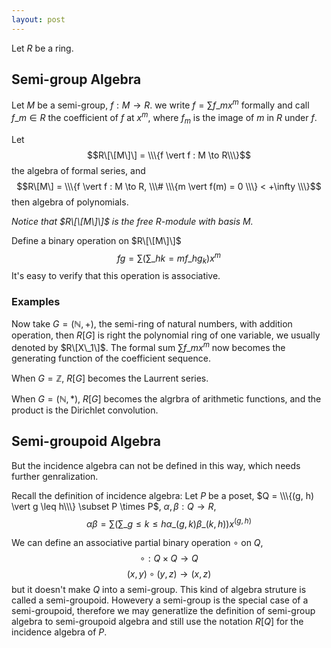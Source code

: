 ```yaml
---
layout: post
---
```


Let $R$ be a ring.

## Semi-group Algebra

Let $M$ be a semi-group, $f : M \to R$.
we write $f = \sum f\_m x^m$ formally and call $f\_m \in R$ the coefficient of $f$ at $x^m$,
where $f_m$ is the image of $m$ in $R$ under $f$.

Let
$$R\[\[M\]\] = \\\{f \vert f : M \to R\\\}$$
the algebra of formal series,
and
$$R\[M\] = \\\{f \vert f : M \to R, \\\# \\\{m \vert f(m) = 0 \\\} < +\infty \\\}$$
then algebra of polynomials.

_Notice that $R\[\[M\]\]$ is the free $R$-module with basis $M$._

Define a binary operation on $R\[\[M\]\]$
$$fg = \sum (\sum\_{hk = m} f\_h g_k) x^m$$
It's easy to verify that this operation is associative.

### Examples
Now take $G = (\mathbb N, +)$, the semi-ring of natural numbers, with addition operation,
then $R[G]$ is right the polynomial ring of one variable, we usually denoted by $R\[X\_1\]$.
The formal sum $\sum f\_m x^m$ now becomes the generating function of the coefficient sequence.

When $G = \mathbb Z$, $R[G]$ becomes the Laurrent series.

When $G = (\mathbb N, \ast)$, $R[G]$ becomes the algrbra of arithmetic functions,
and the product is the Dirichlet convolution.

## Semi-groupoid Algebra

But the incidence algebra can not be defined in this way, which needs further genralization.

Recall the definition of incidence algebra:
Let $P$ be a poset, $Q = \\\{(g, h) \vert g \leq h\\\} \subset P \times P$,
$\alpha, \beta : Q \to R$,
$$\alpha\beta = \sum (\sum\_{g\leq k \leq h} \alpha\_{(g,k)} \beta\_{(k,h)})x^{(g,h)}$$

We can define an associative partial binary operation $\circ$ on $Q$,
$$\circ : Q \times Q \to Q$$
$$(x, y) \circ (y, z) \to (x, z)$$
but it doesn't make $Q$ into a semi-group.
This kind of algebra struture is called a semi-groupoid.
Howevery a semi-group is the special case of a semi-groupoid,
therefore we may generatlize the definition of semi-group algebra
to semi-groupoid algebra and still use the notation $R[Q]$ for the incidence algebra of $P$.
